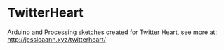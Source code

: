 # TwitterHeart
Arduino and Processing sketches created for Twitter Heart, see more at: http://jessicaann.xyz/twitterheart/
